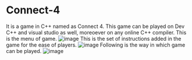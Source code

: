 # Connect-4
It is a game in C++ named as Connect 4.
This game can be played on Dev C++ and visual studio as well, moreoever on any online C++ compiler.
This is the menu of game.
![image](https://github.com/MaleehaNirmalLatif/Connect-4/assets/158480877/72c9a354-a686-4902-ab8f-f3fc571b6590)
This is the set of instructions added in the game for the ease of players.
![image](https://github.com/MaleehaNirmalLatif/Connect-4/assets/158480877/3f3c01ed-d8e8-474b-90e3-1e5508ebe24c)
Following is the way in which game can be played.
![image](https://github.com/MaleehaNirmalLatif/Connect-4/assets/158480877/5aa0c063-81e8-476a-8983-15356c2b946a)



